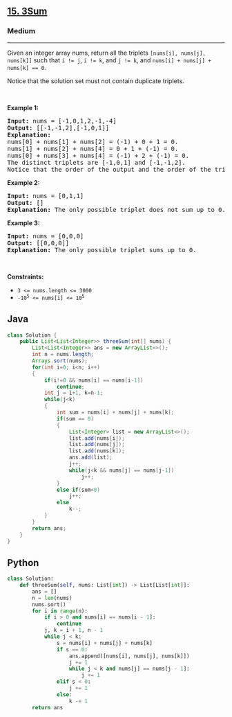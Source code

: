 <h2><a href="https://leetcode.com/problems/3sum/">15. 3Sum</a></h2><h3>Medium</h3><hr><p>Given an integer array nums, return all the triplets <code>[nums[i], nums[j], nums[k]]</code> such that <code>i != j</code>, <code>i != k</code>, and <code>j != k</code>, and <code>nums[i] + nums[j] + nums[k] == 0</code>.</p>

<p>Notice that the solution set must not contain duplicate triplets.</p>

<p>&nbsp;</p>
<p><strong class="example">Example 1:</strong></p>

<pre>
<strong>Input:</strong> nums = [-1,0,1,2,-1,-4]
<strong>Output:</strong> [[-1,-1,2],[-1,0,1]]
<strong>Explanation:</strong> 
nums[0] + nums[1] + nums[2] = (-1) + 0 + 1 = 0.
nums[1] + nums[2] + nums[4] = 0 + 1 + (-1) = 0.
nums[0] + nums[3] + nums[4] = (-1) + 2 + (-1) = 0.
The distinct triplets are [-1,0,1] and [-1,-1,2].
Notice that the order of the output and the order of the triplets does not matter.
</pre>

<p><strong class="example">Example 2:</strong></p>

<pre>
<strong>Input:</strong> nums = [0,1,1]
<strong>Output:</strong> []
<strong>Explanation:</strong> The only possible triplet does not sum up to 0.
</pre>

<p><strong class="example">Example 3:</strong></p>

<pre>
<strong>Input:</strong> nums = [0,0,0]
<strong>Output:</strong> [[0,0,0]]
<strong>Explanation:</strong> The only possible triplet sums up to 0.
</pre>

<p>&nbsp;</p>
<p><strong>Constraints:</strong></p>

<ul>
	<li><code>3 &lt;= nums.length &lt;= 3000</code></li>
	<li><code>-10<sup>5</sup> &lt;= nums[i] &lt;= 10<sup>5</sup></code></li>
</ul>

## Java
```java
class Solution {
    public List<List<Integer>> threeSum(int[] nums) {
        List<List<Integer>> ans = new ArrayList<>();
        int n = nums.length;
        Arrays.sort(nums);
        for(int i=0; i<n; i++)
        {
            if(i!=0 && nums[i] == nums[i-1])
                continue;
            int j = i+1, k=n-1;
            while(j<k)
            {
                int sum = nums[i] + nums[j] + nums[k];
                if(sum == 0)
                {
                    List<Integer> list = new ArrayList<>();
                    list.add(nums[i]);
                    list.add(nums[j]);
                    list.add(nums[k]);
                    ans.add(list);
                    j++;
                    while(j<k && nums[j] == nums[j-1])
                        j++;
                }
                else if(sum<0)
                    j++;
                else
                    k--;
            }
        }
        return ans;
    }
}
```

## Python
```python
class Solution:
    def threeSum(self, nums: List[int]) -> List[List[int]]:
        ans = []
        n = len(nums)
        nums.sort()
        for i in range(n):
            if i > 0 and nums[i] == nums[i - 1]:
                continue
            j, k = i + 1, n - 1
            while j < k:
                s = nums[i] + nums[j] + nums[k]
                if s == 0:
                    ans.append([nums[i], nums[j], nums[k]])
                    j += 1
                    while j < k and nums[j] == nums[j - 1]:
                        j += 1
                elif s < 0:
                    j += 1
                else:
                    k -= 1
        return ans
```
